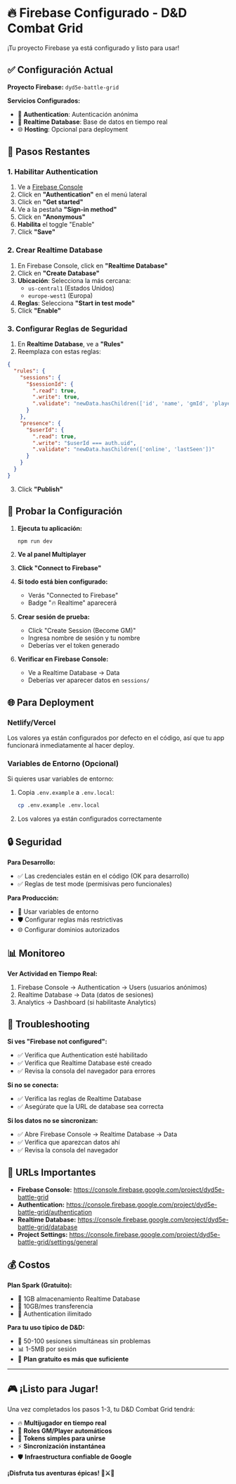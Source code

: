# 🔥 Firebase Configurado - D&D Combat Grid

¡Tu proyecto Firebase ya está configurado y listo para usar!

## ✅ Configuración Actual

**Proyecto Firebase:** `dyd5e-battle-grid`

**Servicios Configurados:**
- 🔐 **Authentication**: Autenticación anónima
- 💾 **Realtime Database**: Base de datos en tiempo real
- 🌐 **Hosting**: Opcional para deployment

## 🚀 Pasos Restantes

### 1. Habilitar Authentication

1. Ve a [Firebase Console](https://console.firebase.google.com/project/dyd5e-battle-grid)
2. Click en **"Authentication"** en el menú lateral
3. Click en **"Get started"**
4. Ve a la pestaña **"Sign-in method"**
5. Click en **"Anonymous"**
6. **Habilita** el toggle "Enable"
7. Click **"Save"**

### 2. Crear Realtime Database

1. En Firebase Console, click en **"Realtime Database"**
2. Click en **"Create Database"**
3. **Ubicación**: Selecciona la más cercana:
   - `us-central1` (Estados Unidos)
   - `europe-west1` (Europa)
4. **Reglas**: Selecciona **"Start in test mode"**
5. Click **"Enable"**

### 3. Configurar Reglas de Seguridad

1. En **Realtime Database**, ve a **"Rules"**
2. Reemplaza con estas reglas:

```json
{
  "rules": {
    "sessions": {
      "$sessionId": {
        ".read": true,
        ".write": true,
        ".validate": "newData.hasChildren(['id', 'name', 'gmId', 'players', 'gameState'])"
      }
    },
    "presence": {
      "$userId": {
        ".read": true,
        ".write": "$userId === auth.uid",
        ".validate": "newData.hasChildren(['online', 'lastSeen'])"
      }
    }
  }
}
```

3. Click **"Publish"**

## 🧪 Probar la Configuración

1. **Ejecuta tu aplicación:**
   ```bash
   npm run dev
   ```

2. **Ve al panel Multiplayer**

3. **Click "Connect to Firebase"**

4. **Si todo está bien configurado:**
   - Verás "Connected to Firebase"
   - Badge "🔥 Realtime" aparecerá

5. **Crear sesión de prueba:**
   - Click "Create Session (Become GM)"
   - Ingresa nombre de sesión y tu nombre
   - Deberías ver el token generado

6. **Verificar en Firebase Console:**
   - Ve a Realtime Database → Data
   - Deberías ver aparecer datos en `sessions/`

## 🌐 Para Deployment

### Netlify/Vercel

Los valores ya están configurados por defecto en el código, así que tu app funcionará inmediatamente al hacer deploy.

### Variables de Entorno (Opcional)

Si quieres usar variables de entorno:

1. Copia `.env.example` a `.env.local`:
   ```bash
   cp .env.example .env.local
   ```

2. Los valores ya están configurados correctamente

## 🔒 Seguridad

**Para Desarrollo:**
- ✅ Las credenciales están en el código (OK para desarrollo)
- ✅ Reglas de test mode (permisivas pero funcionales)

**Para Producción:**
- 🔐 Usar variables de entorno
- 🛡️ Configurar reglas más restrictivas
- 🌐 Configurar dominios autorizados

## 📊 Monitoreo

**Ver Actividad en Tiempo Real:**
1. Firebase Console → Authentication → Users (usuarios anónimos)
2. Realtime Database → Data (datos de sesiones)
3. Analytics → Dashboard (si habilitaste Analytics)

## 🐛 Troubleshooting

**Si ves "Firebase not configured":**
- ✅ Verifica que Authentication esté habilitado
- ✅ Verifica que Realtime Database esté creado
- ✅ Revisa la consola del navegador para errores

**Si no se conecta:**
- ✅ Verifica las reglas de Realtime Database
- ✅ Asegúrate que la URL de database sea correcta

**Si los datos no se sincronizan:**
- ✅ Abre Firebase Console → Realtime Database → Data
- ✅ Verifica que aparezcan datos ahí
- ✅ Revisa la consola del navegador

## 🎯 URLs Importantes

- **Firebase Console:** https://console.firebase.google.com/project/dyd5e-battle-grid
- **Authentication:** https://console.firebase.google.com/project/dyd5e-battle-grid/authentication
- **Realtime Database:** https://console.firebase.google.com/project/dyd5e-battle-grid/database
- **Project Settings:** https://console.firebase.google.com/project/dyd5e-battle-grid/settings/general

## 💰 Costos

**Plan Spark (Gratuito):**
- 💾 1GB almacenamiento Realtime Database
- 📡 10GB/mes transferencia
- 🔐 Authentication ilimitado

**Para tu uso típico de D&D:**
- 👥 50-100 sesiones simultáneas sin problemas
- 📊 1-5MB por sesión
- 💸 **Plan gratuito es más que suficiente**

---

## 🎮 ¡Listo para Jugar!

Una vez completados los pasos 1-3, tu D&D Combat Grid tendrá:

- 🔥 **Multijugador en tiempo real**
- 👑 **Roles GM/Player automáticos**
- 🎫 **Tokens simples para unirse**
- ⚡ **Sincronización instantánea**
- 🛡️ **Infraestructura confiable de Google**

**¡Disfruta tus aventuras épicas! 🎲⚔️🐉**